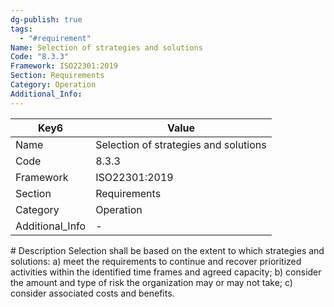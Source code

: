 ```yaml
---
dg-publish: true
tags:
  - "#requirement"
Name: Selection of strategies and solutions
Code: "8.3.3"
Framework: ISO22301:2019
Section: Requirements
Category: Operation
Additional_Info: 
---
```


<div><table class="dataview table-view-table"><thead class="table-view-thead"><tr class="table-view-tr-header"><th class="table-view-th"><span>Key</span><span class="dataview small-text">6</span></th><th class="table-view-th"><span>Value</span></th></tr></thead><tbody class="table-view-tbody"><tr><td><span>Name</span></td><td><span>Selection of strategies and solutions</span></td></tr><tr><td><span>Code</span></td><td><span>8.3.3</span></td></tr><tr><td><span>Framework</span></td><td><span>ISO22301:2019</span></td></tr><tr><td><span>Section</span></td><td><span>Requirements</span></td></tr><tr><td><span>Category</span></td><td><span>Operation</span></td></tr><tr><td><span>Additional_Info</span></td><td><span>-</span></td></tr></tbody></table></div>
# Description
Selection shall be based on the extent to which strategies and solutions: a) meet the requirements to continue and recover prioritized activities within the identified time frames and agreed capacity; b) consider the amount and type of risk the organization may or may not take; c) consider associated costs and benefits. 
